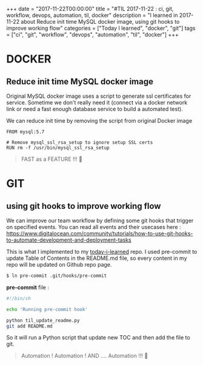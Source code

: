 +++
date = "2017-11-22T00:00:00"
title = "#TIL 2017-11-22 : ci, git, workflow, devops, automation, til, docker"
description = "I learned in 2017-11-22 about Reduce init time MySQL docker image, using git hooks to improve working flow"
categories = ["Today I learned", "docker", "git"]
tags = ["ci", "git", "workflow", "devops", "automation", "til", "docker"]
+++


# DOCKER

## Reduce init time MySQL docker image

Original MySQL docker image uses a script to generate ssl certificates for service. Sometime we don't really need it (connect via a docker network link or need a fast enough database service to build a automated test).

We can reduce init time by removing the script from original Docker image

```
FROM mysql:5.7

# Remove mysql_ssl_rsa_setup to ignore setup SSL certs
RUN rm -f /usr/bin/mysql_ssl_rsa_setup
```

> FAST as a FEATURE !!! 🚀

# GIT

## using git hooks to improve working flow

We can improve our team workflow by defining some git hooks that trigger on specified events.
You can read all events and their usecases here : https://www.digitalocean.com/community/tutorials/how-to-use-git-hooks-to-automate-development-and-deployment-tasks

This is what I implemented to my [today-i-learned](https://github.com/khanhicetea/today-i-learned) repo. I used pre-commit to update Table of Contents in the README.md file, so every content in my repo will be updated on Github repo page.

```bash
$ ln pre-commit .git/hooks/pre-commit
```

**pre-commit** file :

```bash
#!/bin/sh

echo 'Running pre-commit hook' 

python til_update_readme.py
git add README.md
```

So it will run a Python script that update new TOC and then add the file to git.

> Automation ! Automation ! AND .... Automation !!! 🤖
